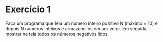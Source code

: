 # Exercício 1
Faça um programa que leia um número inteiro positivo N (máximo = 10) e depois N números inteiros 
e armazene-os em um vetor. Em seguida, mostrar na tela todos os números negativos lidos. 
